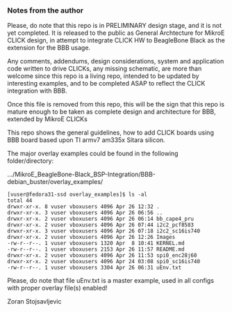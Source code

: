 ### Notes from the author

Please, do note that this repo is in PRELIMINARY design stage, and it is not yet completed. It is released to the
public as General Archtecture for MikroE CLICK design, in attempt to integrate CLICK HW to BeagleBone Black as the
extension for the BBB usage.

Any comments, addendums, design considerations, system and application code written to drive CLICKs, any missing
schematic, are more than welcome since this repo is a living repo, intended to be updated by interesting examples,
and to be completed ASAP to reflect the CLICK integration with BBB.

Once this file is removed from this repo, this will be the sign that this repo is mature enough to be taken as
complete design and architecture for BBB, extended by MikroE CLICKs

This repo shows the general guidelines, how to add CLICK boards using BBB board based upon TI armv7 am335x Sitara
silicon.

The major overlay examples could be found in the following folder/directory:

.../MikroE_BeagleBone-Black_BSP-Integration/BBB-debian_buster/overlay_examples/

	[vuser@fedora31-ssd overlay_examples]$ ls -al
	total 44
	drwxr-xr-x. 8 vuser vboxusers 4096 Apr 26 12:32 .
	drwxr-xr-x. 3 vuser vboxusers 4096 Apr 26 06:56 ..
	drwxr-xr-x. 2 vuser vboxusers 4096 Apr 26 06:14 bb_cape4_pru
	drwxr-xr-x. 2 vuser vboxusers 4096 Apr 26 07:44 i2c2_pcf8583
	drwxr-xr-x. 3 vuser vboxusers 4096 Apr 26 07:18 i2c2_sc16is740
	drwxr-xr-x. 2 vuser vboxusers 4096 Apr 26 12:26 Images
	-rw-r--r--. 1 vuser vboxusers 1320 Apr  8 10:41 KERNEL.md
	-rw-r--r--. 1 vuser vboxusers 2153 Apr 26 11:57 README.md
	drwxr-xr-x. 2 vuser vboxusers 4096 Apr 26 11:53 spi0_enc28j60
	drwxr-xr-x. 2 vuser vboxusers 4096 Apr 24 03:08 spi0_sc16is740
	-rw-r--r--. 1 vuser vboxusers 3304 Apr 26 06:31 uEnv.txt

Please, do note that file uEnv.txt is a master example, used in all configs with proper overlay file(s) enabled!

Zoran Stojsavljevic
